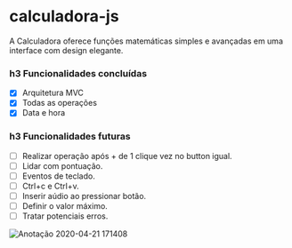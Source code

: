 # calculadora-js
A Calculadora oferece funções matemáticas simples e avançadas em uma interface com design elegante.

### h3 Funcionalidades concluídas

- [x] Arquitetura MVC
- [x] Todas as operações
- [x] Data e hora

### h3 Funcionalidades futuras

- [ ] Realizar operação após + de 1 clique vez no button igual.
- [ ] Lidar com pontuação.
- [ ] Eventos de teclado.
- [ ] Ctrl+c e Ctrl+v.
- [ ] Inserir aúdio ao pressionar botão.
- [ ] Definir o valor máximo.
- [ ] Tratar potenciais erros.

![Anotação 2020-04-21 171408](https://user-images.githubusercontent.com/24875727/79909547-8a5f1480-83f3-11ea-9bfd-193c07856892.jpg)
